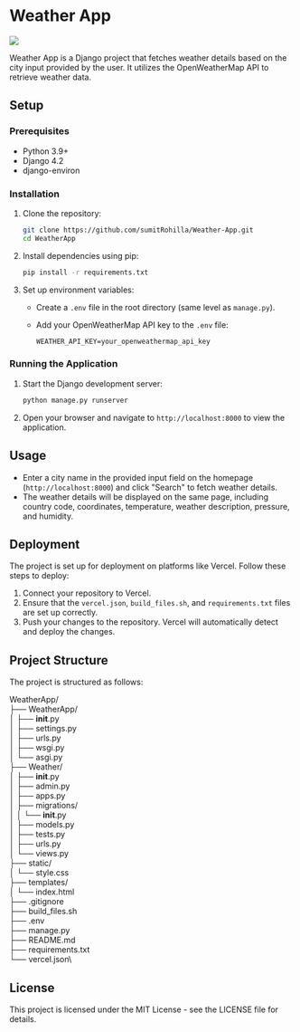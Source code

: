 # Weather App

<a href="https://weather-provider-app.vercel.app/"><img src="https://img.shields.io/badge/-Website%20Link-4285F4?style=for-the-badge&logo=Google-Chrome&logoColor=white"/></a>

Weather App is a Django project that fetches weather details based on the city input provided by the user. It utilizes the OpenWeatherMap API to retrieve weather data.

## Setup

### Prerequisites

- Python 3.9+
- Django 4.2
- django-environ

### Installation

1. Clone the repository:

   ```bash
   git clone https://github.com/sumitRohilla/Weather-App.git
   cd WeatherApp
   ```

2. Install dependencies using pip:

   ```bash
   pip install -r requirements.txt
   ```

3. Set up environment variables:

   - Create a `.env` file in the root directory (same level as `manage.py`).
   - Add your OpenWeatherMap API key to the `.env` file:

     ```
     WEATHER_API_KEY=your_openweathermap_api_key
     ```

### Running the Application

1. Start the Django development server:

   ```bash
   python manage.py runserver
   ```

2. Open your browser and navigate to `http://localhost:8000` to view the application.

## Usage

- Enter a city name in the provided input field on the homepage (`http://localhost:8000`) and click "Search" to fetch weather details.
- The weather details will be displayed on the same page, including country code, coordinates, temperature, weather description, pressure, and humidity.

## Deployment

The project is set up for deployment on platforms like Vercel. Follow these steps to deploy:

1. Connect your repository to Vercel.
2. Ensure that the `vercel.json`, `build_files.sh`, and `requirements.txt` files are set up correctly.
3. Push your changes to the repository. Vercel will automatically detect and deploy the changes.

## Project Structure

The project is structured as follows:

WeatherApp/\
├── WeatherApp/\
│ ├── __init__.py\
│ ├── settings.py\
│ ├── urls.py\
│ ├── wsgi.py\
│ └── asgi.py\
├── Weather/\
│ ├── __init__.py\
│ ├── admin.py\
│ ├── apps.py\
│ ├── migrations/\
│ │ └── **init**.py\
│ ├── models.py\
│ ├── tests.py\
│ ├── urls.py\
│ └── views.py\
├── static/\
│ └── style.css\
├── templates/\
│ └── index.html\
├── .gitignore\
├── build_files.sh\
├── .env\
├── manage.py\
├── README.md\
├── requirements.txt\
└── vercel.json\


## License

This project is licensed under the MIT License - see the LICENSE file for details.

